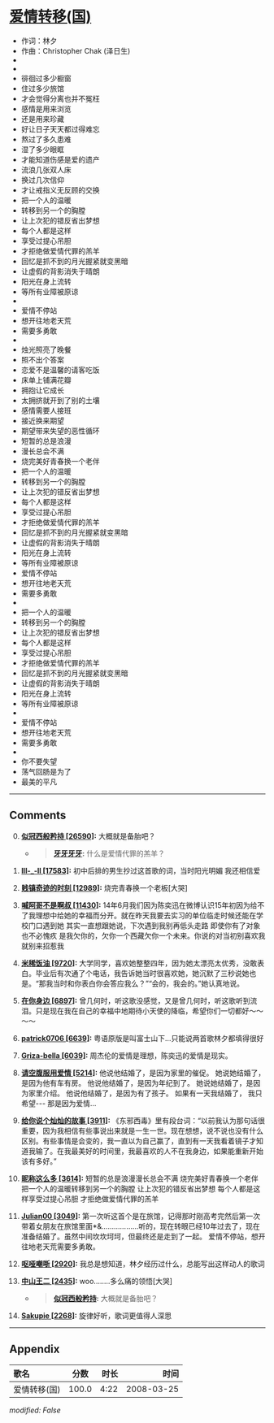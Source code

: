 # [爱情转移(国)](https://music.163.com/song?id=65099)

* 作词：林夕
* 作曲：Christopher Chak (泽日生)
*
*
* 徘徊过多少橱窗
* 住过多少旅馆
* 才会觉得分离也并不冤枉
* 感情是用来浏览
* 还是用来珍藏
* 好让日子天天都过得难忘
* 熬过了多久患难
* 湿了多少眼眶
* 才能知道伤感是爱的遗产
* 流浪几张双人床
* 换过几次信仰
* 才让戒指义无反顾的交换
* 把一个人的温暖
* 转移到另一个的胸膛
* 让上次犯的错反省出梦想
* 每个人都是这样
* 享受过提心吊胆
* 才拒绝做爱情代罪的羔羊
* 回忆是抓不到的月光握紧就变黑暗
* 让虚假的背影消失于晴朗
* 阳光在身上流转
* 等所有业障被原谅
* 
* 爱情不停站
* 想开往地老天荒
* 需要多勇敢
* 
* 烛光照亮了晚餐
* 照不出个答案
* 恋爱不是温馨的请客吃饭
* 床单上铺满花瓣
* 拥抱让它成长
* 太拥挤就开到了别的土壤
* 感情需要人接班
* 接近换来期望
* 期望带来失望的恶性循环
* 短暂的总是浪漫
* 漫长总会不满
* 烧完美好青春换一个老伴
* 把一个人的温暖
* 转移到另一个的胸膛
* 让上次犯的错反省出梦想
* 每个人都是这样
* 享受过提心吊胆
* 才拒绝做爱情代罪的羔羊
* 回忆是抓不到的月光握紧就变黑暗
* 让虚假的背影消失于晴朗
* 阳光在身上流转
* 等所有业障被原谅
* 爱情不停站
* 想开往地老天荒
* 需要多勇敢
* 
* 把一个人的温暖
* 转移到另一个的胸膛
* 让上次犯的错反省出梦想
* 每个人都是这样
* 享受过提心吊胆
* 才拒绝做爱情代罪的羔羊
* 回忆是抓不到的月光握紧就变黑暗
* 让虚假的背影消失于晴朗
* 阳光在身上流转
* 等所有业障被原谅
* 
* 爱情不停站
* 想开往地老天荒
* 需要多勇敢
* 
* 你不要失望
* 荡气回肠是为了
* 最美的平凡


---

## Comments
0. **[似冠西般矜持 \[26590\]](https://music.163.com/#/user/home?id=36486090):** 大概就是备胎吧？
	* > **[牙牙牙牙](https://music.163.com/#/user/home?id=3082116):** 什么是爱情代罪的羔羊？

1. **[lll-_-ll \[17583\]](https://music.163.com/#/user/home?id=6184349):** 初中后排的男生抄过这首歌的词，当时阳光明媚 我还相信爱

2. **[贱镇奇迹的时刻 \[12989\]](https://music.163.com/#/user/home?id=30609448):** 烧完青春换一个老板[大哭]

3. **[喊阿哥不是啊叔 \[11430\]](https://music.163.com/#/user/home?id=64388949):** 14年6月我们因为陈奕迅在微博认识15年初因为给不了我理想中给她的幸福而分开。就在昨天我要去实习的单位临走时候还能在学校门口遇到她 其实一直想跟她说，下次遇到我别再低头走路 即使你有了对象也不必愧疚 是我欠你的，欠你一个西藏欠你一个未来。你说的对当初别喜欢我就别来招惹我

4. **[米稀饭油 \[9720\]](https://music.163.com/#/user/home?id=61993496):** 大学同学，喜欢她整整四年，因为她太漂亮太优秀，没敢表白。毕业后有次通了个电话，我告诉她当时很喜欢她，她沉默了三秒说她也是。“那我当时和你表白你会答应我么？”“会的，我会的。”她认真地说。

5. **[在你身边 \[6897\]](https://music.163.com/#/user/home?id=9360527):** 曾几何时，听这歌没感觉，又是曾几何时，听这歌听到流泪。只是现在我在自己的幸福中地期待小天使的降临，希望你们一切都好～～～～

6. **[patrick0706 \[6639\]](https://music.163.com/#/user/home?id=44966487):** 粤语原版是叫富士山下…只能说两首歌林夕都填得很好

7. **[Griza-bella \[6039\]](https://music.163.com/#/user/home?id=10088898):** 周杰伦的爱情是理想，陈奕迅的爱情是现实。

8. **[请空腹服用爱情 \[5214\]](https://music.163.com/#/user/home?id=57825499):** 他说他结婚了，是因为家里的催促。 她说她结婚了，是因为他有车有房。 他说他结婚了，是因为年纪到了。 她说她结婚了，是因为家里介绍。 他说他结婚了，是因为有了孩子。 如果有一天我结婚了， 我只希望--- 那是因为爱情…

9. **[给你说个灿灿的故事 \[3911\]](https://music.163.com/#/user/home?id=56438453):** 《东邪西毒》里有段台词：“以前我认为那句话很重要，因为我相信有些事说出来就是一生一世。现在想想，说不说也没有什么区别。有些事情是会变的，我一直以为自己赢了，直到有一天我看着镜子才知道我输了。在我最美好的时间里，我最喜欢的人不在我身边，如果能重新开始该有多好。”

10. **[昵称这么多 \[3614\]](https://music.163.com/#/user/home?id=44392560):** 短暂的总是浪漫漫长总会不满 烧完美好青春换一个老伴 把一个人的温暖转移到另一个的胸膛 让上次犯的错反省出梦想 每个人都是这样享受过提心吊胆 才拒绝做爱情代罪的羔羊

11. **[Julian00 \[3049\]](https://music.163.com/#/user/home?id=66922555):** 第一次听这首个是在旅馆，记得那时刚高考完然后第一次带着女朋友在旅馆里面*&*…………*……听的，现在转眼已经10年过去了，现在准备结婚了。虽然中间坎坎坷坷，但最终还是走到了一起。  爱情不停站，想开往地老天荒需要多勇敢。

12. **[呕哑嘲哳 \[2920\]](https://music.163.com/#/user/home?id=1160340):** 我总是想知道，林夕经历过什么，总能写出这样动人的歌词

13. **[中山王二 \[2435\]](https://music.163.com/#/user/home?id=1178018):** woo........多么痛的领悟[大哭]
	* > **[似冠西般矜持](https://music.163.com/#/user/home?id=36486090):** 大概就是备胎吧？

14. **[Sakupie \[2268\]](https://music.163.com/#/user/home?id=5928856):** 旋律好听，歌词更值得人深思



---

## Appendix

|歌名|分数|时长|时间|
|:---|:---:|---:|---:|
|爱情转移(国)|100.0|4:22|2008-03-25

*modified: False*